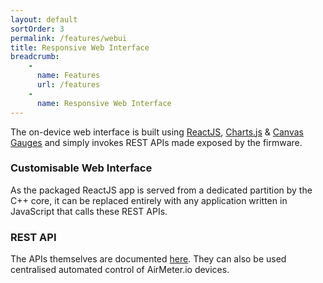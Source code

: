 ```yaml
---
layout: default
sortOrder: 3
permalink: /features/webui
title: Responsive Web Interface
breadcrumb:
    - 
      name: Features
      url: /features
    - 
      name: Responsive Web Interface
---
```


The on-device web interface is built using [ReactJS](https://reactjs.org), [Charts.js](https://www.chartjs.org/)  & [Canvas Gauges](https://canvas-gauges.com/) and simply invokes REST APIs made exposed by the firmware. 

### Customisable Web Interface
As the packaged ReactJS app is served from a dedicated partition by the C++ core, it can be replaced entirely with any application written in JavaScript that calls these REST APIs.

### REST API
The APIs themselves are documented [here](/api). They can also be used centralised automated control of AirMeter.io devices.